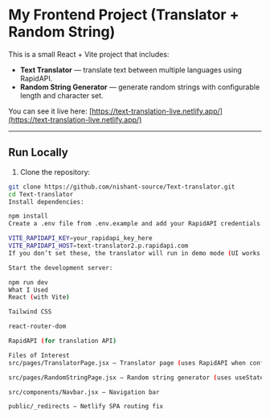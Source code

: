 # My Frontend Project (Translator + Random String)

This is a small React + Vite project that includes:

- **Text Translator** — translate text between multiple languages using RapidAPI.
- **Random String Generator** — generate random strings with configurable length and character set.

You can see it live here: [https://text-translation-live.netlify.app/](https://text-translation-live.netlify.app/)

---

## Run Locally

1. Clone the repository:

```bash
git clone https://github.com/nishant-source/Text-translator.git
cd Text-translator
Install dependencies:

npm install
Create a .env file from .env.example and add your RapidAPI credentials:

VITE_RAPIDAPI_KEY=your_rapidapi_key_here
VITE_RAPIDAPI_HOST=text-translator2.p.rapidapi.com
If you don’t set these, the translator will run in demo mode (UI works, but translations are fake).

Start the development server:

npm run dev
What I Used
React (with Vite)

Tailwind CSS

react-router-dom

RapidAPI (for translation API)

Files of Interest
src/pages/TranslatorPage.jsx — Translator page (uses RapidAPI when configured)

src/pages/RandomStringPage.jsx — Random string generator (uses useState, useCallback, useEffect)

src/components/Navbar.jsx — Navigation bar

public/_redirects — Netlify SPA routing fix
